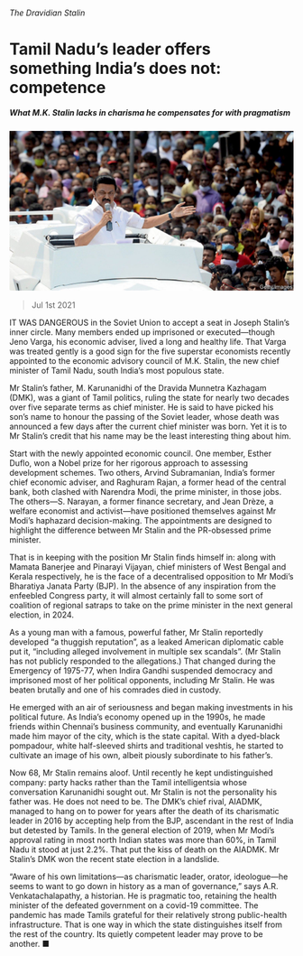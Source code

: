 ###### The Dravidian Stalin

# Tamil Nadu’s leader offers something India’s does not: competence 

##### What M.K. Stalin lacks in charisma he compensates for with pragmatism 

![image](images/20210703_ASP501.jpg) 

> Jul 1st 2021 

IT WAS DANGEROUS in the Soviet Union to accept a seat in Joseph Stalin’s inner circle. Many members ended up imprisoned or executed—though Jeno Varga, his economic adviser, lived a long and healthy life. That Varga was treated gently is a good sign for the five superstar economists recently appointed to the economic advisory council of M.K. Stalin, the new chief minister of Tamil Nadu, south India’s most populous state.

Mr Stalin’s father, M. Karunanidhi of the Dravida Munnetra Kazhagam (DMK), was a giant of Tamil politics, ruling the state for nearly two decades over five separate terms as chief minister. He is said to have picked his son’s name to honour the passing of the Soviet leader, whose death was announced a few days after the current chief minister was born. Yet it is to Mr Stalin’s credit that his name may be the least interesting thing about him.


Start with the newly appointed economic council. One member, Esther Duflo, won a Nobel prize for her rigorous approach to assessing development schemes. Two others, Arvind Subramanian, India’s former chief economic adviser, and Raghuram Rajan, a former head of the central bank, both clashed with Narendra Modi, the prime minister, in those jobs. The others—S. Narayan, a former finance secretary, and Jean Drèze, a welfare economist and activist—have positioned themselves against Mr Modi’s haphazard decision-making. The appointments are designed to highlight the difference between Mr Stalin and the PR-obsessed prime minister.

That is in keeping with the position Mr Stalin finds himself in: along with Mamata Banerjee and Pinarayi Vijayan, chief ministers of West Bengal and Kerala respectively, he is the face of a decentralised opposition to Mr Modi’s Bharatiya Janata Party (BJP). In the absence of any inspiration from the enfeebled Congress party, it will almost certainly fall to some sort of coalition of regional satraps to take on the prime minister in the next general election, in 2024.

As a young man with a famous, powerful father, Mr Stalin reportedly developed “a thuggish reputation”, as a leaked American diplomatic cable put it, “including alleged involvement in multiple sex scandals”. (Mr Stalin has not publicly responded to the allegations.) That changed during the Emergency of 1975-77, when Indira Gandhi suspended democracy and imprisoned most of her political opponents, including Mr Stalin. He was beaten brutally and one of his comrades died in custody.

He emerged with an air of seriousness and began making investments in his political future. As India’s economy opened up in the 1990s, he made friends within Chennai’s business community, and eventually Karunanidhi made him mayor of the city, which is the state capital. With a dyed-black pompadour, white half-sleeved shirts and traditional veshtis, he started to cultivate an image of his own, albeit piously subordinate to his father’s.

Now 68, Mr Stalin remains aloof. Until recently he kept undistinguished company: party hacks rather than the Tamil intelligentsia whose conversation Karunanidhi sought out. Mr Stalin is not the personality his father was. He does not need to be. The DMK’s chief rival, AIADMK, managed to hang on to power for years after the death of its charismatic leader in 2016 by accepting help from the BJP, ascendant in the rest of India but detested by Tamils. In the general election of 2019, when Mr Modi’s approval rating in most north Indian states was more than 60%, in Tamil Nadu it stood at just 2.2%. That put the kiss of death on the AIADMK. Mr Stalin’s DMK won the recent state election in a landslide.

“Aware of his own limitations—as charismatic leader, orator, ideologue—he seems to want to go down in history as a man of governance,” says A.R. Venkatachalapathy, a historian. He is pragmatic too, retaining the health minister of the defeated government on a covid-19 committee. The pandemic has made Tamils grateful for their relatively strong public-health infrastructure. That is one way in which the state distinguishes itself from the rest of the country. Its quietly competent leader may prove to be another. ■

